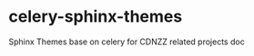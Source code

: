 celery-sphinx-themes
====================

Sphinx Themes base on celery for CDNZZ related projects doc